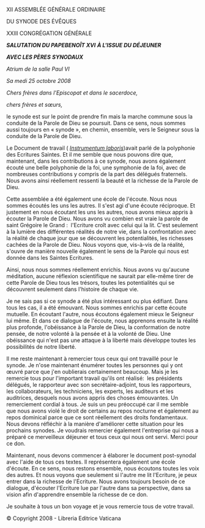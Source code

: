 XII ASSEMBLÉE GÉNÉRALE ORDINAIRE

DU SYNODE DES ÉVÊQUES

XXIII CONGRÉGATION GÉNÉRALE

***SALUTATION DU PAPE******BENOÎT XVI*** ***À L'ISSUE DU DÉJEUNER***

***AVEC LES PÈRES*** ***SYNODAUX***

*Atrium de la salle Paul VI*

*Sa* *medi 25 octobre 2008*

*Chers frères dans l'Episcopat et dans le sacerdoce,*

*chers frères et sœurs,*

le synode est sur le point de prendre fin mais la marche commune sous la conduite de la Parole de Dieu se poursuit. Dans ce sens, nous sommes aussi toujours en « synode », en chemin, ensemble, vers le Seigneur sous la conduite de la Parole de Dieu.

Le Document de travail ( *[Instrumentum laboris](http://www.vatican.va/roman_curia/synod/documents/rc_synod_doc_20080511_instrlabor-xii-assembly_fr.html)*)avait parlé de la polyphonie des Ecritures Saintes. Et il me semble que nous pouvons dire que, maintenant, dans les contributions à ce synode, nous avons également écouté une belle polyphonie de la foi, une symphonie de la foi, avec de nombreuses contributions y compris de la part des délégués fraternels. Nous avons ainsi réellement ressenti la beauté et la richesse de la Parole de Dieu.

Cette assemblée a été également une école de l'écoute. Nous nous sommes écoutés les uns les autres. Il s'est agi d'une écoute réciproque. Et justement en nous écoutant les uns les autres, nous avons mieux appris à écouter la Parole de Dieu. Nous avons vu combien est vraie la parole de saint Grégoire le Grand :  l'Ecriture croît avec celui qui la lit. C'est seulement à la lumière des différentes réalités de notre vie, dans la confrontation avec la réalité de chaque jour que se découvrent les potentialités, les richesses cachées de la Parole de Dieu. Nous voyons que, vis-à-vis de la réalité, s'ouvre de manière nouvelle également le sens de la Parole qui nous est donnée dans les Saintes Ecritures.

Ainsi, nous nous sommes réellement enrichis. Nous avons vu qu'aucune méditation, aucune réflexion scientifique ne saurait par elle-même tirer de cette Parole de Dieu tous les trésors, toutes les potentialités qui se découvrent seulement dans l'histoire de chaque vie.

Je ne sais pas si ce synode a été plus intéressant ou plus édifiant. Dans tous les cas, il a été émouvant. Nous sommes enrichis par cette écoute mutuelle. En écoutant l'autre, nous écoutons également mieux le Seigneur lui même. Et dans ce dialogue de l'écoute, nous apprenons ensuite la réalité plus profonde, l'obéissance à la Parole de Dieu, la conformation de notre pensée, de notre volonté à la pensée et à la volonté de Dieu. Une obéissance qui n'est pas une attaque à la liberté mais développe toutes les possibilités de notre liberté.

Il me reste maintenant à remercier tous ceux qui ont travaillé pour le synode. Je n'ose maintenant énumérer toutes les personnes qui y ont œuvré parce que j'en oublierais certainement beaucoup. Mais je les remercie tous pour l'important travail qu'ils ont réalisé:  les présidents délégués, le rapporteur avec son secrétaire-adjoint, tous les rapporteurs, les collaborateurs, les techniciens, les experts, les auditeurs et les auditrices, desquels nous avons appris des choses émouvantes. Un remerciement cordial à tous. Je suis un peu préoccupé car il me semble que nous avons violé le droit de certains au repos nocturne et également au repos dominical parce que ce sont réellement des droits fondamentaux. Nous devons réfléchir à la manière d'améliorer cette situation pour les prochains synodes. Je voudrais remercier également l'entreprise qui nous a préparé ce merveilleux déjeuner et tous ceux qui nous ont servi. Merci pour ce don.

Maintenant, nous devons commencer à élaborer le document post-synodal avec l'aide de tous ces textes. Il représentera également une école d'écoute. En ce sens, nous restons ensemble, nous écoutons toutes les voix des autres. Et nous voyons que seulement si l'autre me lit l'Ecriture, je peux entrer dans la richesse de l'Ecriture. Nous avons toujours besoin de ce dialogue, d'écouter l'Ecriture lue par l'autre dans sa perspective, dans sa vision afin d'apprendre ensemble la richesse de ce don.

Je souhaite à tous un bon voyage et je vous remercie tous de votre travail.

© Copyright 2008 - Libreria Editrice Vaticana